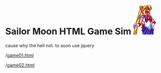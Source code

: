 

# Sailor Moon HTML Game Sim ![moon](moon03.gif)
cause why the hell not. to soon use jquery

/[game01.html](game01.html)

/[game02.html](game02.html)
